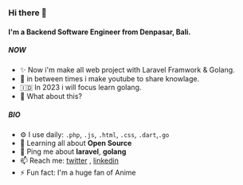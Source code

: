 ### Hi there 👋

#### I'm a Backend Software Engineer from Denpasar, Bali.

##### NOW

- ✨ Now i'm make all web project with Laravel Framwork & Golang.
- 🤖 in between times i make youtube to share knowlage.
- 🇮🇩 In 2023 i will focus learn golang.
- 🍑 What about this?

##### BIO

- ⚙️ I use daily: `.php`, `.js`, `.html`, `.css`, `.dart`,`.go`
- 🌱 Learning all about **Open Source**
- 💬 Ping me about **laravel**, **golang**
- 📫 Reach me: [twitter](https://twitter.com/yaza91446384) , [linkedin](https://id.linkedin.com/in/putuyaza)
- ⚡️ Fun fact: I'm a huge fan of Anime
